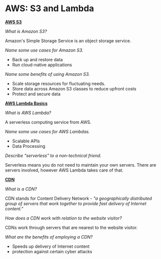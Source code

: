 # AWS: S3 and Lambda

[**AWS S3**](https://aws.amazon.com/s3/)

*What is Amazon S3?*

Amazon's Simple Storage Service is an object storage service.

*Name some use cases for Amazon S3.*

- Back up and restore data
- Run cloud-native applications

*Name some benefits of using Amazon S3.*

- Scale storage resources for fluctuating needs.
- Store data across Amazon S3 classes to reduce upfront costs
- Protect and secure data

[**AWS Lambda Basics**](https://www.serverless.com/aws-lambda)

*What is AWS Lambda?*

A serverless computing service from AWS.

*Name some use cases for AWS Lambdas.*

- Scalable APIs
- Data Processing

*Describe “serverless” to a non-technical friend.*

Serverless means you do not need to maintain your own servers. There are servers involved, however AWS Lambda takes care of that.

[**CDN**](https://cyberhoot.com/cybrary/content-delivery-network-cdn/)

*What is a CDN?*

CDN stands for Content Delivery Network - *"a geographically distributed group of servers that work together to provide fast delivery of Internet content."*

*How does a CDN work with relation to the website visitor?*

CDNs work through servers that are nearest to the website visitor.

*What are the benefits of employing a CDN?*

- Speeds up delivery of Internet content
- protection against certain cyber attacks